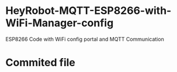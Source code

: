 # HeyRobot-MQTT-ESP8266-with-WiFi-Manager-config
ESP8266 Code with WiFi config portal and MQTT Communication 
# Commited file
